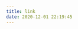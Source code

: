 ```yaml
---
title: link
date: 2020-12-01 22:19:45
---
```

<div id="friend-content" class="friend-content"></div>
<link rel="stylesheet" href="https://unpkg.com/qexo-friends/friends.css"/>
<script src="https://unpkg.com/qexo-friends/Stellar/friends.js"></script>
<script>loadQexoFriends("friend-content", "https://manage.ayellowdogsays.cn")</script>

